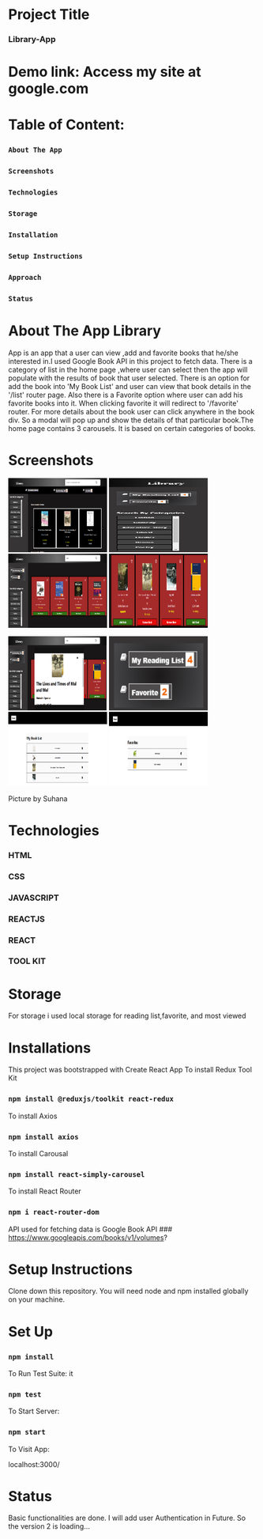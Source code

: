 # Project Title 
### Library-App

# Demo link: Access my site at google.com

# Table of Content: 
### `About The App` 
### `Screenshots` 
### `Technologies` 
### `Storage`
### `Installation`
### `Setup Instructions` 
### `Approach` 
### `Status` 


# About The App Library
App is an app that a user can view ,add and favorite books that he/she interested in.I used Google Book API in this project to fetch data. There is a category of list in the home page ,where user can select then the app will populate with the results of book that user selected. There is an option for add the book into 'My Book List' and user can view that book details in the '/list' router page. Also there is a Favorite option where user can add his favorite books into it. When clicking favorite it will redirect to '/favorite' router. For more details about the book user can click anywhere in the book div. So a modal will pop up and show the details of that particular book.The home page contains 3 carousels. It is based on certain categories of books.

# Screenshots 
<p>
<img src='./screenshot-library/library-newhome.png' width='200px' height='150px'>
<img src='./screenshot-library/libraryPanel.png' width='200px' height='150px'>
<img src='./screenshot-library/library-search.png' width='200px' height='150px'>
<img src='./screenshot-library/libraryAddFavorite.png' width='200px' height='150px'>
</p>

<p>

<img src='./screenshot-library/libraryDetails.png' width='200px' height='150px'>
<img src='./screenshot-library/library-localstoragesave.png' width='200px' height='150px'>
<img src='./screenshot-library/library-booklist.png' width='200px' height='150px'>
<img src='./screenshot-library/library-favorite.png' width='200px' height='150px'>
</p>

Picture by Suhana

# Technologies 
### HTML 
### CSS 
### JAVASCRIPT 
### REACTJS 
### REACT 
### TOOL KIT

# Storage
For storage i used local storage for reading list,favorite, and most viewed

# Installations 
This project was bootstrapped with Create React App 
To install Redux Tool Kit 
### `npm install @reduxjs/toolkit react-redux` 
To install Axios 
### `npm install axios` 
To install Carousal 
### `npm install react-simply-carousel`
To install React Router 
### `npm i react-router-dom`

API used for fetching data is Google Book API ### https://www.googleapis.com/books/v1/volumes?
# Setup Instructions

Clone down this repository. You will need node and npm installed globally on your machine.

# Set Up

### `npm install`

To Run Test Suite:
it 
### `npm test`

To Start Server:

### `npm start`

To Visit App:

localhost:3000/ 

# Status 
Basic functionalities are done. I will add user Authentication in Future. So the version 2 is loading...